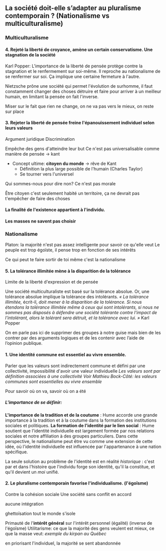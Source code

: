 ## La société doit-elle s’adapter au pluralisme contemporain ? (Nationalisme vs multiculturalisme)
### Multiculturalisme
#### 4. Rejeté la liberté de croyance, amène un certain conservatisme. Une stagnation de la société
Karl Popper:
L'importance de la liberté de pensée protège contre la stagnation et le renfermement sur soi-même. Il reproche au nationalisme de se renfermer sur soi. Ça implique une certaine fermeture à l'autre.

Nietzsche prône une société qui permet l'évolution de surhomme, il faut constamment changer des choses détruire et faire pour arriver à un meilleur humain, en limitant la pensée on fait l'inverse.

Miser sur le fait que rien ne change, on ne va pas vers le mieux, on reste sur place

#### 3. Rejeter la liberté de pensée freine l'épanouissement individuel selon leurs valeurs

Argument juridique
Discrimination

Empêche des gens d'atteindre leur but
Ce n'est pas universalisable comme manière de pensée -> kant

* Concept ultime: **citoyen du monde** $\rightarrow$ rêve de Kant
	* Définition la plus large possible de l'humain (Charles Taylor)
	* Se tourner vers l'universel

Qui sommes-nous pour dire non? Ce n'est pas morale

Être citoyen c'est seulement habité un territoire, ça ne devrait pas t'empêcher de faire des choses


#### La finalité de l'existence appartient à l'individu.


#### Les masses ne savent pas choisir


### Nationalisme


Platon: la majorité n'est pas assez intelligente pour savoir ce qu'elle veut
Le peuple est trop égoïste, il pense trop en fonction de ses intérêts

Ce qui peut te faire sortir de toi même c'est la nationalisme
#### 5. La tolérance illimitée mène à la disparition de la tolérance
Limite de la liberté d'expression et de pensée

Une société multiculturaliste est basé sur la tolérance absolue. Or, une tolérance absolue implique la tolérance des intolérants. 
_« La tolérance illimitée,_ écrit-il, _doit mener à la disparition de la tolérance. Si nous étendons la tolérance illimitée même à ceux qui sont intolérants, si nous ne sommes pas disposés à défendre une société tolérante contre l'impact de l'intolérant, alors le tolérant sera détruit, et la tolérance avec lui. »_ Karl Popper

On en parle pas ici de supprimer des groupes à notre guise mais bien de les contrer par des arguments logiques et de les contenir avec l’aide de l’opinion publique.

#### 1. Une identité commune est essentiel au vivre ensemble.
Parler que les valeurs sont indirectement commune et défini par une collectivité, impossibilité d'avoir une valeur individuelle
*Les valeurs sont par définition associées à une collectivité*
	*Voir Mathieu Bock-Côté: les valeurs communes sont essentielles au vivre ensemble*

Pour savoir où on va, savoir où on a été
##### L'importance de se définir:

**L'importance de la tradition et de la coutume** : Hume accorde une grande importance à la tradition et à la coutume dans la formation des institutions sociales et politiques.
**La formation de l'identité par le lien social** : Hume soutient que l'identité individuelle est largement formée par nos relations sociales et notre affiliation à des groupes particuliers. Dans cette perspective, le nationalisme peut être vu comme une extension de cette idée, où l'identité individuelle est influencée par l'appartenance à une nation spécifique.

La seule solution au problème de l'identité est en réalité _historique_ : c'est par et dans l'histoire que l'individu forge son identité, qu'il la constitue, et qu'il devient un _moi_ unifié.

#### 2. Le pluralisme contemporain favorise l'individualisme. (l'égoïsme)
Contre la cohésion sociale
Une société sans conflit en accord

aucune intégration

ghettoïsation
tout le monde s'isole

Primauté de l'**intérêt général** sur l'intérêt personnel (égalité) (inverse de l'égoïsme)
Utilitarisme: ce que la majorité des gens veulent est mieux, ce que la masse veut:
*exemple du kirpan au Québec*

en priorisant l'individuel, la majorité se sent abandonnée






